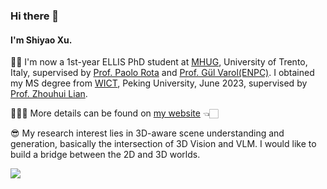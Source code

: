 ### Hi there 👋

<!--
**41xu/41xu** is a ✨ _special_ ✨ repository because its `README.md` (this file) appears on your GitHub profile.

Here are some ideas to get you started:

- 🔭 I’m currently working on ...
- 🌱 I’m currently learning ...
- 👯 I’m looking to collaborate on ...
- 🤔 I’m looking for help with ...
- 💬 Ask me about ...
- 📫 How to reach me: ...
- 😄 Pronouns: ...
- ⚡ Fun fact: ...
-->

#### I'm Shiyao Xu. 

👧🏻 I'm now a 1st-year ELLIS PhD student at [MHUG](https://mhug.disi.unitn.it/), University of Trento, Italy, supervised by [Prof. Paolo Rota](https://paolorota.github.io/) and [Prof. Gül Varol(ENPC)](https://gulvarol.github.io/).
I obtained my MS degree from [WICT](http://www.icst.pku.edu.cn/), Peking University, June 2023, supervised by [Prof. Zhouhui Lian](https://www.icst.pku.edu.cn/zlian/).

👩🏻‍💻 More details can be found on [my website](https://xusy2333.com) 👈🏻

😎 My research interest lies in 3D-aware scene understanding and generation, basically the intersection of 3D Vision and VLM. I would like to build a bridge between the 2D and 3D worlds. 

<img align="down" src="https://github-readme-stats.vercel.app/api?username=41xu&show_icons=true&icon_color=805AD5&text_color=718096&bg_color=ffffff&hide_title=false&count_private=true" />

